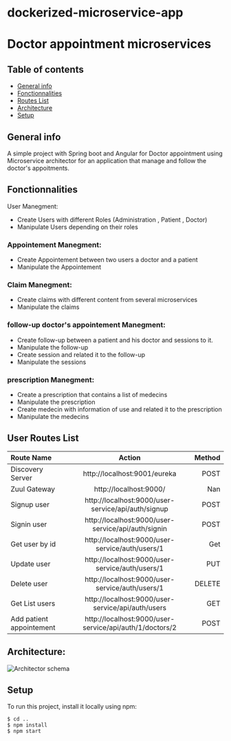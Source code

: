# dockerized-microservice-app
# Doctor appointment microservices

## Table of contents
* [General info](#general-info)
* [Fonctionnalities](#fonctionnalities)
* [Routes List](#routes-list)
* [Architecture](#architecture)
* [Setup](#setup)

## General info
A simple project with Spring boot and Angular for Doctor appointment using Microservice architector for an application that manage and follow the doctor's appoitments.
	
## Fonctionnalities
User Manegment:
* Create Users with different Roles (Administration , Patient , Doctor)
* Manipulate Users depending on their roles

### Appointement Manegment:
* Create Appointement between two users a doctor and a patient
* Manipulate the Appointement

### Claim Manegment:
* Create claims with different content from several microservices
* Manipulate the claims

### follow-up doctor's appointement Manegment:
* Create follow-up between a patient and his doctor and sessions to it.
* Manipulate the follow-up 
* Create  session and related it to the follow-up
* Manipulate the sessions


### prescription Manegment:
* Create a prescription that contains a list of medecins
* Manipulate the prescription 
* Create medecin with information of use and related it to the prescription
* Manipulate the medecins

## User Routes List
| Route Name  | Action  | Method |
| :------------ |:---------------:| -----:|
| Discovery Server      | http://localhost:9001/eureka | POST |
| Zuul Gateway      | http://localhost:9000/ | Nan |
| Signup user      | http://localhost:9000/user-service/api/auth/signup | POST |
| Signin user      | http://localhost:9000/user-service/api/auth/signin        |   POST |
| Get user by id | http://localhost:9000/user-service/auth/users/1        |   Get |
| Update user | http://localhost:9000/user-service/auth/users/1        |   PUT |
| Delete user | http://localhost:9000/user-service/auth/users/1        |   DELETE |
| Get List users | http://localhost:9000/user-service/api/auth/users        |   GET |
| Add patient appointement | http://localhost:9000/user-service/api/auth/1/doctors/2        |   POST |




## Architecture:	
![Architector schema](https://i1.wp.com/thebasictechinfo.com/wp-content/uploads/2021/06/maxresdefault.jpg?w=1280&ssl=1)

## Setup
To run this project, install it locally using npm:

```
$ cd ..
$ npm install
$ npm start
```
